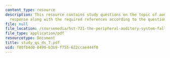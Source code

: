 ```yaml
---
content_type: resource
description: This resource contains study questions on the topic of auditory nerve
  response along with the required references according to the question.
file: null
file_location: /coursemedia/hst-721-the-peripheral-auditory-system-fall-2005/f80fb4d00490b3b9f755622ccae444f0_study_qs_ds_7.pdf
file_type: application/pdf
resourcetype: Document
title: study_qs_ds_7.pdf
uid: f80fb4d0-0490-b3b9-f755-622ccae444f0
---
```

